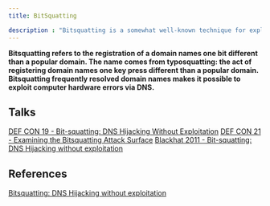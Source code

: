 ```yaml
---
title: BitSquatting

description : "Bitsquatting is a somewhat well-known technique for exploiting computer hardware errors"
---
```


**Bitsquatting refers to the registration of a domain names one bit different than a popular domain. The name comes from typosquatting: the act of registering domain names one key press different than a popular domain. Bitsquatting frequently resolved domain names makes it possible to exploit computer hardware errors via DNS.**

## Talks

[DEF CON 19 - Bit-squatting: DNS Hijacking Without Exploitation](https://www.youtube.com/watch?v=9WcHsT97suU)
[DEF CON 21 - Examining the Bitsquatting Attack Surface](https://www.youtube.com/watch?v=j2FVFVHVvgg)
[Blackhat 2011 - Bit-squatting: DNS Hijacking without exploitation](https://www.youtube.com/watch?v=_si0FYl_IOA)

## References

[Bitsquatting: DNS Hijacking without exploitation](http://dinaburg.org/bitsquatting.html)